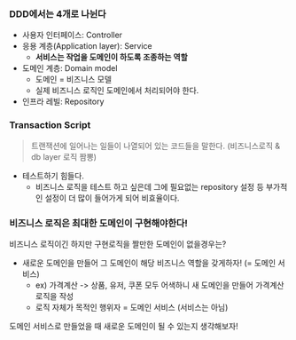 ### DDD에서는 4개로 나뉜다
- 사용자 인터페이스: Controller
- 응용 계층(Application layer): Service
  - **서비스는 작업을 도메인이 하도록 조종하는 역할**
- 도메인 계층: Domain model
  - 도메인 = 비즈니스 모델
  - 실제 비즈니스 로직인 도메인에서 처리되어야 한다.
- 인프라 레빌: Repository

### Transaction Script
> 트랜잭션에 일어나는 일들이 나열되어 있는 코드들을 말한다. (비즈니스로직 & db layer 로직 짬뽕)

- 테스트하기 힘들다.
  - 비즈니스 로직을 테스트 하고 싶은데 그에 필요없는 repository 설정 등 부가적인 설정이 더 많이 들어가게 되어 비효율이다.

### 비즈니스 로직은 최대한 도메인이 구현해야한다!
비즈니스 로직이긴 하지만 구현로직을 짤만한 도메인이 없을경우는?
- 새로운 도메인을 만들어 그 도메인이 해당 비즈니스 역할을 갖게하자! (= 도메인 서비스)
  - ex) 가격계산 -> 상품, 유저, 쿠폰 모두 어색하니 새 도메인을 만들어 가격계산 로직을 작성
  - 로직 자체가 목적인 행위자 = 도메인 서비스 (서비스는 아님)

도메인 서비스로 만들었을 때 새로운 도메인이 될 수 있는지 생각해보자!

